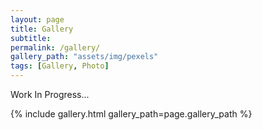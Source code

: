 ```yaml
---
layout: page
title: Gallery
subtitle: 
permalink: /gallery/
gallery_path: "assets/img/pexels"
tags: [Gallery, Photo]
---
```


Work In Progress...


{% include gallery.html gallery_path=page.gallery_path %}
